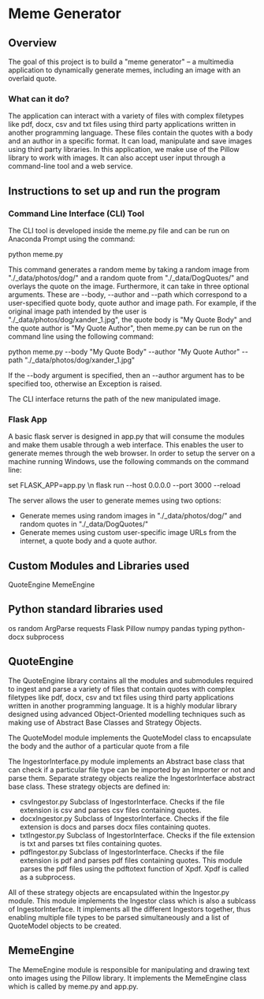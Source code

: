 # Meme Generator

## Overview

The goal of this project is to build a "meme generator" – a multimedia application to dynamically generate memes, including an image with an overlaid quote.

### What can it do?

The application can interact with a variety of files with complex filetypes like pdf, docx, csv and txt files using third party applications written in another programming language. These files contain the quotes with a body and an author in a specific format. It can load, manipulate and save images using third party libraries. In this application, we make use of the Pillow library to work with images. It can also accept user input through a command-line tool and a web service.

## Instructions to set up and run the program

### Command Line Interface (CLI) Tool

The CLI tool is developed inside the meme.py file and can be run on Anaconda Prompt using the command:

python meme.py

This command generates a random meme by taking a random image from "./_data/photos/dog/" and a random quote from "./_data/DogQuotes/" and overlays the quote on the image.
Furthermore, it can take in three optional arguments. These are --body, --author and --path which correspond to a user-specified quote body, quote author and image path.
For example, if the original image path intended by the user is "./_data/photos/dog/xander_1.jpg", the quote body is "My Quote Body" and the quote author is "My Quote Author", then meme.py can be run on the command line using the following command:

python meme.py --body "My Quote Body" --author "My Quote Author" --path "./_data/photos/dog/xander_1.jpg"

If the --body argument is specified, then an --author argument has to be specified too, otherwise an Exception is raised.

The CLI interface returns the path of the new manipulated image. 

### Flask App
A basic flask server is designed in app.py that will consume the modules and make them usable through a web interface. This enables the user to generate memes through the web browser. In order to setup the server on a machine running Windows, use the following commands on the command line:

set FLASK_APP=app.py \n
flask run --host 0.0.0.0 --port 3000 --reload

The server allows the user to generate memes using two options:
- Generate memes using random images in "./_data/photos/dog/" and random quotes in "./_data/DogQuotes/"
- Generate memes using custom user-specific image URLs from the internet, a quote body and a quote author.

## Custom Modules and Libraries used

QuoteEngine
MemeEngine

## Python standard libraries used

os
random
ArgParse
requests
Flask
Pillow
numpy
pandas
typing
python-docx
subprocess

## QuoteEngine

The QuoteEngine library contains all the modules and submodules required to ingest and parse a variety of files that contain quotes with complex filetypes like pdf, docx, csv and txt files using third party applications written in another programming language. It is a highly modular library designed using advanced Object-Oriented modelling techniques such as making use of Abstract Base Classes and Strategy Objects. 

The QuoteModel module implements the QuoteModel class to encapsulate the body and the author of a particular quote from a file

The IngestorInterface.py module implements an Abstract base class that can check if a particular file type can be imported by an Importer or not and parse them. Separate strategy objects realize the IngestorInterface abstract base class. These strategy objects are defined in:
- csvIngestor.py 
	Subclass of IngestorInterface. Checks if the file extension is csv and parses csv files containing quotes.
- docxIngestor.py 
	Subclass of IngestorInterface. Checks if the file extension is docs and parses docx files containing quotes.
- txtIngestor.py 
	Subclass of IngestorInterface. Checks if the file extension is txt and parses txt files containing quotes.
- pdfIngestor.py 
	Subclass of IngestorInterface. Checks if the file extension is pdf and parses pdf files containing quotes. This module parses the pdf files using the pdftotext function of Xpdf. Xpdf is called as a subprocess.

All of these strategy objects are encapsulated within the Ingestor.py module. This module implements the Ingestor class which is also a sublcass of IngestorInterface. It implements all the different Ingestors together, thus enabling multiple file types to be parsed simultaneously and a list of QuoteModel objects to be created.

## MemeEngine
The MemeEngine module is responsible for manipulating and drawing text onto images using the Pillow library. It implements the MemeEngine class which is called by meme.py and app.py.


























